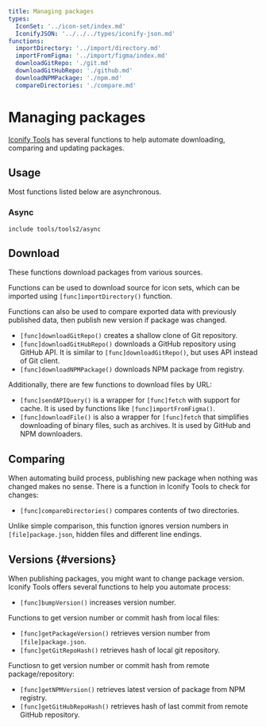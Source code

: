 ```yaml
title: Managing packages
types:
  IconSet: '../icon-set/index.md'
  IconifyJSON: '../../../types/iconify-json.md'
functions:
  importDirectory: '../import/directory.md'
  importFromFigma: '../import/figma/index.md'
  downloadGitRepo: './git.md'
  downloadGitHubRepo: './github.md'
  downloadNPMPackage: './npm.md'
  compareDirectories: './compare.md'
```

# Managing packages

[Iconify Tools](../index.md) has several functions to help automate downloading, comparing and updating packages.

## Usage

Most functions listed below are asynchronous.

### Async

`include tools/tools2/async`

## Download

These functions download packages from various sources.

Functions can be used to download source for icon sets, which can be imported using `[func]importDirectory()` function.

Functions can also be used to compare exported data with previously published data, then publish new version if package was changed.

- `[func]downloadGitRepo()` creates a shallow clone of Git repository.
- `[func]downloadGitHubRepo()` downloads a GitHub repository using GitHub API. It is similar to `[func]downloadGitRepo()`, but uses API instead of Git client.
- `[func]downloadNPMPackage()` downloads NPM package from registry.

Additionally, there are few functions to download files by URL:

- `[func]sendAPIQuery()` is a wrapper for `[func]fetch` with support for cache. It is used by functions like `[func]importFromFigma()`.
- `[func]downloadFile()` is also a wrapper for `[func]fetch` that simplifies downloading of binary files, such as archives. It is used by GitHub and NPM downloaders.

## Comparing

When automating build process, publishing new package when nothing was changed makes no sense. There is a function in Iconify Tools to check for changes:

- `[func]compareDirectories()` compares contents of two directories.

Unlike simple comparison, this function ignores version numbers in `[file]package.json`, hidden files and different line endings.

## Versions {#versions}

When publishing packages, you might want to change package version. Iconify Tools offers several functions to help you automate process:

- `[func]bumpVersion()` increases version number.

Functions to get version number or commit hash from local files:

- `[func]getPackageVersion()` retrieves version number from `[file]package.json`.
- `[func]getGitRepoHash()` retrieves hash of local git repository.

Functiosn to get version number or commit hash from remote package/repository:

- `[func]getNPMVersion()` retrieves latest version of package from NPM registry.
- `[func]getGitHubRepoHash()` retrieves hash of last commit from remote GitHub repository.
